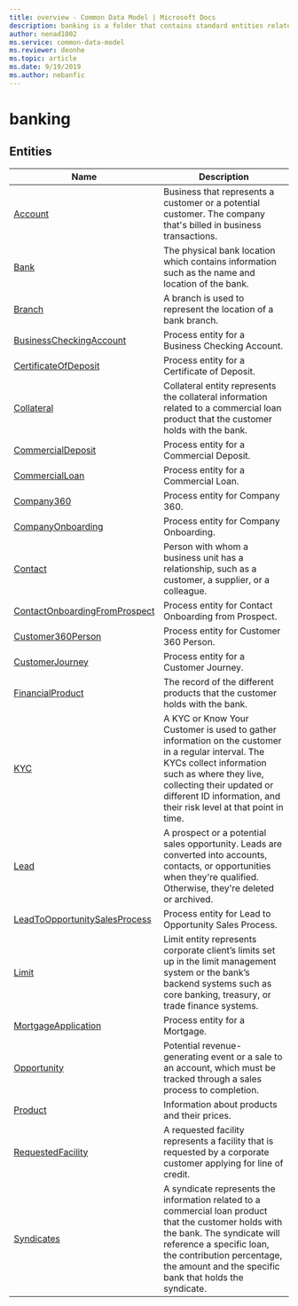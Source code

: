 ```yaml
---
title: overview - Common Data Model | Microsoft Docs
description: banking is a folder that contains standard entities related to the Common Data Model.
author: nenad1002
ms.service: common-data-model
ms.reviewer: deonhe
ms.topic: article
ms.date: 9/19/2019
ms.author: nebanfic
---
```


# banking


## Entities

|Name|Description|
|---|---|
|[Account](Account.md)|Business that represents a customer or a potential customer. The company that's billed in business transactions.  |
|[Bank](Bank.md)|The physical bank location which contains information such as the name and location of the bank.  |
|[Branch](Branch.md)|A branch is used to represent the location of a bank branch.  |
|[BusinessCheckingAccount](BusinessCheckingAccount.md)|Process entity for a Business Checking Account.  |
|[CertificateOfDeposit](CertificateOfDeposit.md)|Process entity for a Certificate of Deposit.  |
|[Collateral](Collateral.md)|Collateral entity represents the collateral information related to a commercial loan product that the customer holds with the bank.  |
|[CommercialDeposit](CommercialDeposit.md)|Process entity for a Commercial Deposit.  |
|[CommercialLoan](CommercialLoan.md)|Process entity for a Commercial Loan.  |
|[Company360](Company360.md)|Process entity for Company 360.  |
|[CompanyOnboarding](CompanyOnboarding.md)|Process entity for Company Onboarding.  |
|[Contact](Contact.md)|Person with whom a business unit has a relationship, such as a customer, a supplier, or a colleague.  |
|[ContactOnboardingFromProspect](ContactOnboardingFromProspect.md)|Process entity for Contact Onboarding from Prospect.  |
|[Customer360Person](Customer360Person.md)|Process entity for Customer 360 Person.  |
|[CustomerJourney](CustomerJourney.md)|Process entity for a Customer Journey.  |
|[FinancialProduct](FinancialProduct.md)|The record of the different products that the customer holds with the bank.  |
|[KYC](KYC.md)|A KYC or Know Your Customer is used to gather information on the customer in a regular interval. The KYCs collect information such as where they live, collecting their updated or different ID information, and their risk level at that point in time.  |
|[Lead](Lead.md)|A prospect or a potential sales opportunity. Leads are converted into accounts, contacts, or opportunities when they're qualified. Otherwise, they're deleted or archived.  |
|[LeadToOpportunitySalesProcess](LeadToOpportunitySalesProcess.md)|Process entity for Lead to Opportunity  Sales Process.  |
|[Limit](Limit.md)|Limit entity represents corporate client’s limits set up in the limit management system or the bank’s backend systems such as core banking, treasury, or trade finance systems.  |
|[MortgageApplication](MortgageApplication.md)|Process entity for a Mortgage.  |
|[Opportunity](Opportunity.md)|Potential revenue-generating event or a sale to an account, which must be tracked through a sales process to completion.  |
|[Product](Product.md)|Information about products and their prices.  |
|[RequestedFacility](RequestedFacility.md)|A requested facility represents a facility that is requested by a corporate customer applying for line of credit.  |
|[Syndicates](Syndicates.md)|A syndicate represents the information related to a commercial loan product that the customer holds with the bank. The syndicate will reference a specific loan, the contribution percentage, the amount and the specific bank that holds the syndicate.  |
